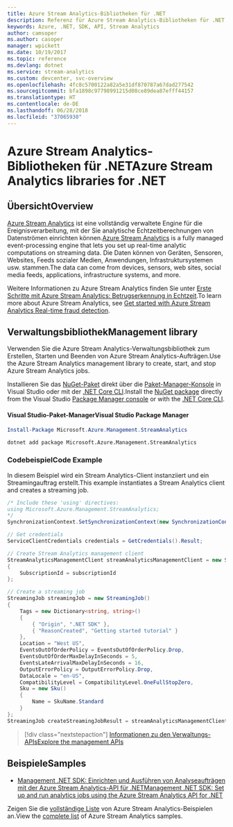 ```yaml
---
title: Azure Stream Analytics-Bibliotheken für .NET
description: Referenz für Azure Stream Analytics-Bibliotheken für .NET
keywords: Azure, .NET, SDK, API, Stream Analytics
author: camsoper
ms.author: casoper
manager: wpickett
ms.date: 10/19/2017
ms.topic: reference
ms.devlang: dotnet
ms.service: stream-analytics
ms.custom: devcenter, svc-overview
ms.openlocfilehash: 4fc8c5700122a82a5e31df870787a67dad277542
ms.sourcegitcommit: bfa1898c97798991215d08ce89dea87efff44157
ms.translationtype: HT
ms.contentlocale: de-DE
ms.lasthandoff: 06/28/2018
ms.locfileid: "37065930"
---
```

# <a name="azure-stream-analytics-libraries-for-net"></a><span data-ttu-id="3561f-104">Azure Stream Analytics-Bibliotheken für .NET</span><span class="sxs-lookup"><span data-stu-id="3561f-104">Azure Stream Analytics libraries for .NET</span></span>

## <a name="overview"></a><span data-ttu-id="3561f-105">Übersicht</span><span class="sxs-lookup"><span data-stu-id="3561f-105">Overview</span></span>

<span data-ttu-id="3561f-106">[Azure Stream Analytics](/azure/stream-analytics/stream-analytics-introduction) ist eine vollständig verwaltete Engine für die Ereignisverarbeitung, mit der Sie analytische Echtzeitberechnungen von Datenströmen einrichten können.</span><span class="sxs-lookup"><span data-stu-id="3561f-106">[Azure Stream Analytics](/azure/stream-analytics/stream-analytics-introduction) is a fully managed event-processing engine that lets you set up real-time analytic computations on streaming data.</span></span> <span data-ttu-id="3561f-107">Die Daten können von Geräten, Sensoren, Websites, Feeds sozialer Medien, Anwendungen, Infrastruktursystemen usw. stammen.</span><span class="sxs-lookup"><span data-stu-id="3561f-107">The data can come from devices, sensors, web sites, social media feeds, applications, infrastructure systems, and more.</span></span> 

<span data-ttu-id="3561f-108">Weitere Informationen zu Azure Stream Analytics finden Sie unter [Erste Schritte mit Azure Stream Analytics: Betrugserkennung in Echtzeit](/azure/stream-analytics/stream-analytics-real-time-fraud-detection).</span><span class="sxs-lookup"><span data-stu-id="3561f-108">To learn more about Azure Stream Analytics, see [Get started with Azure Stream Analytics Real-time fraud detection](/azure/stream-analytics/stream-analytics-real-time-fraud-detection).</span></span>


## <a name="management-library"></a><span data-ttu-id="3561f-109">Verwaltungsbibliothek</span><span class="sxs-lookup"><span data-stu-id="3561f-109">Management library</span></span>

<span data-ttu-id="3561f-110">Verwenden Sie die Azure Stream Analytics-Verwaltungsbibliothek zum Erstellen, Starten und Beenden von Azure Stream Analytics-Aufträgen.</span><span class="sxs-lookup"><span data-stu-id="3561f-110">Use the Azure Stream Analytics management library to create, start, and stop Azure Stream Analytics jobs.</span></span>

<span data-ttu-id="3561f-111">Installieren Sie das [NuGet-Paket](https://www.nuget.org/packages/Microsoft.Azure.Management.StreamAnalytics) direkt über die [Paket-Manager-Konsole][PackageManager] in Visual Studio oder mit der [.NET Core CLI][DotNetCLI].</span><span class="sxs-lookup"><span data-stu-id="3561f-111">Install the [NuGet package](https://www.nuget.org/packages/Microsoft.Azure.Management.StreamAnalytics) directly from the Visual Studio [Package Manager console][PackageManager] or with the [.NET Core CLI][DotNetCLI].</span></span>

#### <a name="visual-studio-package-manager"></a><span data-ttu-id="3561f-112">Visual Studio-Paket-Manager</span><span class="sxs-lookup"><span data-stu-id="3561f-112">Visual Studio Package Manager</span></span>

```powershell
Install-Package Microsoft.Azure.Management.StreamAnalytics
```

```bash
dotnet add package Microsoft.Azure.Management.StreamAnalytics
```

### <a name="code-example"></a><span data-ttu-id="3561f-113">Codebeispiel</span><span class="sxs-lookup"><span data-stu-id="3561f-113">Code Example</span></span>

<span data-ttu-id="3561f-114">In diesem Beispiel wird ein Stream Analytics-Client instanziiert und ein Streamingauftrag erstellt.</span><span class="sxs-lookup"><span data-stu-id="3561f-114">This example instantiates a Stream Analytics client and creates a streaming job.</span></span>

```csharp
/* Include these 'using' directives:
using Microsoft.Azure.Management.StreamAnalytics;
*/
SynchronizationContext.SetSynchronizationContext(new SynchronizationContext());

// Get credentials
ServiceClientCredentials credentials = GetCredentials().Result;

// Create Stream Analytics management client
StreamAnalyticsManagementClient streamAnalyticsManagementClient = new StreamAnalyticsManagementClient(credentials)
{
    SubscriptionId = subscriptionId
};

// Create a streaming job
StreamingJob streamingJob = new StreamingJob()
{
    Tags = new Dictionary<string, string>()
    {
        { "Origin", ".NET SDK" },
        { "ReasonCreated", "Getting started tutorial" }
    },
    Location = "West US",
    EventsOutOfOrderPolicy = EventsOutOfOrderPolicy.Drop,
    EventsOutOfOrderMaxDelayInSeconds = 5,
    EventsLateArrivalMaxDelayInSeconds = 16,
    OutputErrorPolicy = OutputErrorPolicy.Drop,
    DataLocale = "en-US",
    CompatibilityLevel = CompatibilityLevel.OneFullStopZero,
    Sku = new Sku()
    {
        Name = SkuName.Standard
    }
};
StreamingJob createStreamingJobResult = streamAnalyticsManagementClient.StreamingJobs.CreateOrReplace(streamingJob, resourceGroupName, streamingJobName);
```

> [!div class="nextstepaction"]
> [<span data-ttu-id="3561f-115">Informationen zu den Verwaltungs-APIs</span><span class="sxs-lookup"><span data-stu-id="3561f-115">Explore the management APIs</span></span>](/dotnet/api/overview/azure/streamanalytics/management)


## <a name="samples"></a><span data-ttu-id="3561f-116">Beispiele</span><span class="sxs-lookup"><span data-stu-id="3561f-116">Samples</span></span>

- [<span data-ttu-id="3561f-117">Management .NET SDK: Einrichten und Ausführen von Analyseaufträgen mit der Azure Stream Analytics-API für .NET</span><span class="sxs-lookup"><span data-stu-id="3561f-117">Management .NET SDK: Set up and run analytics jobs using the Azure Stream Analytics API for .NET</span></span>](/azure/stream-analytics/stream-analytics-dotnet-management-sdk)

<span data-ttu-id="3561f-118">Zeigen Sie die [vollständige Liste](https://azure.microsoft.com/resources/samples/?platform=dotnet&service=stream-analytics) von Azure Stream Analytics-Beispielen an.</span><span class="sxs-lookup"><span data-stu-id="3561f-118">View the [complete list](https://azure.microsoft.com/resources/samples/?platform=dotnet&service=stream-analytics) of Azure Stream Analytics samples.</span></span>

[PackageManager]: https://docs.microsoft.com/nuget/tools/package-manager-console
[DotNetCLI]: https://docs.microsoft.com/dotnet/core/tools/dotnet-add-package
